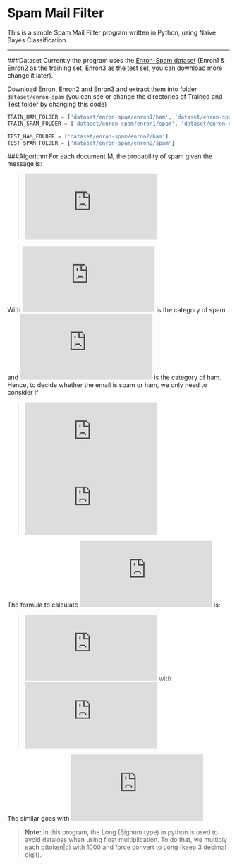 Spam Mail Filter
===================


This is a simple Spam Mail Filter program written in Python, using Naive Bayes Classification.

----------

###Dataset
Currently the program uses the [Enron-Spam dataset](http://www.aueb.gr/users/ion/data/enron-spam/) (Enron1 & Enron2 as the training set, Enron3 as the test set, you can download more change it later).

Download Enron, Enron2 and Enron3 and extract them into folder ```dataset/enron-spam``` (you can see or change the directories of Trained and Test folder by changing this code)
```python
TRAIN_HAM_FOLDER = ['dataset/enron-spam/enron1/ham', 'dataset/enron-spam/enron2/ham']
TRAIN_SPAM_FOLDER = ['dataset/enron-spam/enron1/spam', 'dataset/enron-spam/enron2/spam']

TEST_HAM_FOLDER = ['dataset/enron-spam/enron2/ham']
TEST_SPAM_FOLDER = ['dataset/enron-spam/enron2/spam']
```

###Algorithm
For each document M, the probability of spam given the message is:
> ![probability of spam](https://latex.codecogs.com/gif.latex?p%28c_s%7CM%29%20=%20%5Cfrac%7Bp%28c_s%29%5Ccdot%20p%28M%20%7C%20c_s%29%7D%7Bp%28c_s%29%5Ccdot%20p%28M%20%7C%20c_s%29%20&plus;%20p%28c_h%29%5Ccdot%20p%28M%20%7C%20c_h%29%7D)

With ![](https://latex.codecogs.com/gif.latex?c_s) is the category of spam and ![](https://latex.codecogs.com/gif.latex?c_h) is the category of ham. Hence, to decide whether the email is spam or ham, we only need to consider if

> ![decision formula](https://latex.codecogs.com/gif.latex?p%28c_s%29%5Ccdot%20p%28M%20%7C%20c_s%29%20%3E%20p%28c_h%29%5Ccdot%20p%28M%20%7C%20c_h%29)
> ![](https://latex.codecogs.com/gif.latex?%5CLeftrightarrow%20count%28c_h%29%5Ccdot%20p%28M%20%7C%20c_s%29%20%3E%20count%28c_s%29%5Ccdot%20p%28M%20%7C%20c_h%29)

 The formula to calculate ![](https://latex.codecogs.com/gif.latex?p%28M%20%7C%20c_s%29) is:
 > ![](https://latex.codecogs.com/gif.latex?p%28M%20%7C%20c_s%29%20=%20%5Cprod_%7Bi=1%7D%5E%7BnToken%7Dp%28token_i%7Cc_s%29)
 > with ![](https://latex.codecogs.com/gif.latex?p%28token%20%7C%20c_s%29%20=%20%5Cfrac%7B1&plus;count_%7Bspam%7D%28token%29%7D%7B2&plus;count_%7Btotal%7D%28token%29%7D)

The similar goes with ![](https://latex.codecogs.com/gif.latex?p%28M%20%7C%20c_h%29) 

> **Note:**
> In this program, the Long (Bignum type) in python is used to avoid dataloss when using float multiplication. To do that, we multiply each p(token|c) with 1000 and force convert to Long (keep 3 decimal digit).